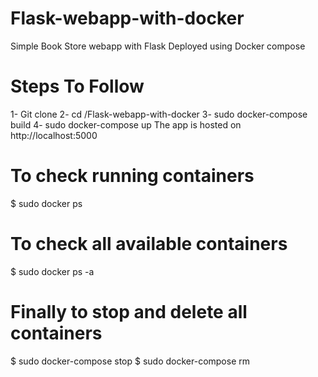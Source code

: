# Flask-webapp-with-docker

Simple Book Store webapp with Flask
Deployed using Docker compose


# Steps To Follow

1- Git clone <URL>
2- cd /Flask-webapp-with-docker
3- sudo docker-compose build
4- sudo docker-compose up
  The app is hosted on http://localhost:5000
  # To check running containers
 $ sudo docker ps
  # To check all available containers 
 $ sudo docker ps -a
  
# Finally to stop and delete all containers

  $ sudo docker-compose stop
  $ sudo docker-compose rm
 
 


 
